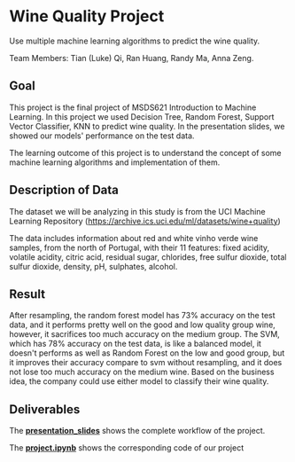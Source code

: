 # Wine Quality Project
Use multiple machine learning algorithms to predict the wine quality.

Team Members: Tian (Luke) Qi, Ran Huang, Randy Ma, Anna Zeng.

## Goal
This project is the final project of MSDS621 Introduction to Machine Learning. In this project we used Decision Tree, Random Forest, Support Vector Classifier, KNN to predict wine quality. In the presentation slides, we showed our models' performance on the test data.

The learning outcome of this project is to understand the concept of some machine learning algorithms and implementation of them.

## Description of Data
The dataset we will be analyzing in this study is from the UCI Machine Learning Repository (https://archive.ics.uci.edu/ml/datasets/wine+quality)

The data includes information about red and white vinho verde wine samples, from the north of Portugal, with their 11 features: fixed acidity, volatile acidity, citric acid, residual sugar, chlorides, free sulfur dioxide, total sulfur dioxide, density, pH, sulphates, alcohol.

## Result
After resampling, the random forest model has 73% accuracy on the test data, and it performs pretty well on the good and low quality group wine, however, it sacrifices too much accuracy on the medium group. The SVM, which has 78% accuracy on the test data, is like a balanced model, it doesn't performs as well as Random Forest on the low and good group, but it improves their accuracy compare to svm without resampling, and it does not lose too much accuracy on the medium wine. Based on the business idea, the company could use either model to classify their wine quality.

## Deliverables
The [**presentation_slides**](https://github.com/tqi2/Wine_Quality_Project/blob/master/presentation_slides.pdf) shows the complete workflow of the project.

The [**project.ipynb**](https://github.com/tqi2/Wine_Quality_Project/blob/master/project.ipynb) shows the corresponding code of our project
